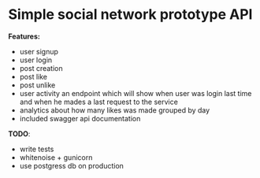 # Simple social network prototype API

**Features:**
- user signup
- user login
- post creation
- post like
- post unlike
- user activity an endpoint which will show when user was login last time and when he
mades a last request to the service
- analytics about how many likes was made grouped by day
- included swagger api documentation

**TODO**:
- write tests
- whitenoise + gunicorn
- use postgress db on production
